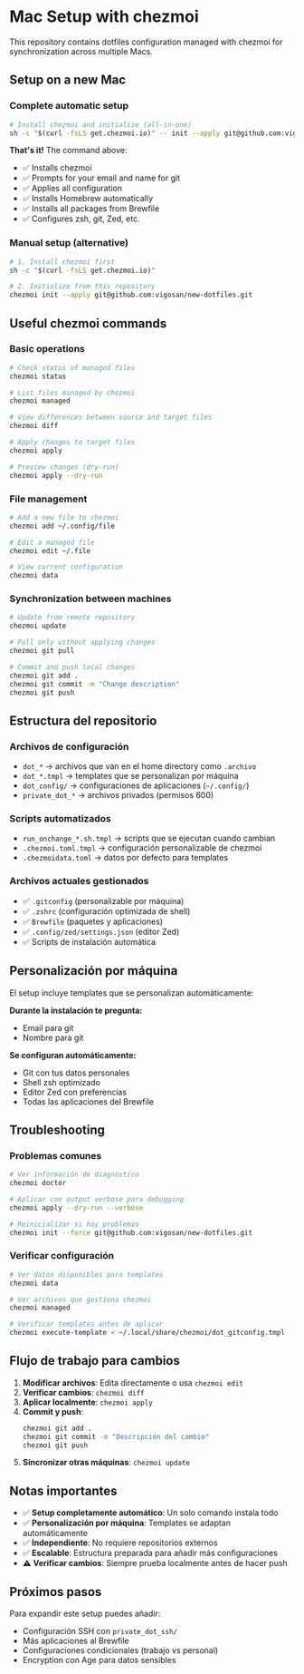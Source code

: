 # Mac Setup with chezmoi

This repository contains dotfiles configuration managed with chezmoi for synchronization across multiple Macs.

## Setup on a new Mac

### Complete automatic setup

```bash
# Install chezmoi and initialize (all-in-one)
sh -c "$(curl -fsLS get.chezmoi.io)" -- init --apply git@github.com:vigosan/new-dotfiles.git
```

**That's it!** The command above:
- ✅ Installs chezmoi
- ✅ Prompts for your email and name for git
- ✅ Applies all configuration
- ✅ Installs Homebrew automatically
- ✅ Installs all packages from Brewfile
- ✅ Configures zsh, git, Zed, etc.

### Manual setup (alternative)

```bash
# 1. Install chezmoi first
sh -c "$(curl -fsLS get.chezmoi.io)"

# 2. Initialize from this repository
chezmoi init --apply git@github.com:vigosan/new-dotfiles.git
```

## Useful chezmoi commands

### Basic operations

```bash
# Check status of managed files
chezmoi status

# List files managed by chezmoi
chezmoi managed

# View differences between source and target files
chezmoi diff

# Apply changes to target files
chezmoi apply

# Preview changes (dry-run)
chezmoi apply --dry-run
```

### File management

```bash
# Add a new file to chezmoi
chezmoi add ~/.config/file

# Edit a managed file
chezmoi edit ~/.file

# View current configuration
chezmoi data
```

### Synchronization between machines

```bash
# Update from remote repository
chezmoi update

# Pull only without applying changes
chezmoi git pull

# Commit and push local changes
chezmoi git add .
chezmoi git commit -m "Change description"
chezmoi git push
```

## Estructura del repositorio

### Archivos de configuración
- `dot_*` → archivos que van en el home directory como `.archivo`
- `dot_*.tmpl` → templates que se personalizan por máquina
- `dot_config/` → configuraciones de aplicaciones (`~/.config/`)
- `private_dot_*` → archivos privados (permisos 600)

### Scripts automatizados
- `run_onchange_*.sh.tmpl` → scripts que se ejecutan cuando cambian
- `.chezmoi.toml.tmpl` → configuración personalizable de chezmoi
- `.chezmoidata.toml` → datos por defecto para templates

### Archivos actuales gestionados
- ✅ `.gitconfig` (personalizable por máquina)
- ✅ `.zshrc` (configuración optimizada de shell)
- ✅ `Brewfile` (paquetes y aplicaciones)
- ✅ `.config/zed/settings.json` (editor Zed)
- ✅ Scripts de instalación automática

## Personalización por máquina

El setup incluye templates que se personalizan automáticamente:

**Durante la instalación te pregunta:**
- Email para git
- Nombre para git

**Se configuran automáticamente:**
- Git con tus datos personales
- Shell zsh optimizado
- Editor Zed con preferencias
- Todas las aplicaciones del Brewfile

## Troubleshooting

### Problemas comunes

```bash
# Ver información de diagnóstico
chezmoi doctor

# Aplicar con output verbose para debugging
chezmoi apply --dry-run --verbose

# Reinicializar si hay problemas
chezmoi init --force git@github.com:vigosan/new-dotfiles.git
```

### Verificar configuración

```bash
# Ver datos disponibles para templates
chezmoi data

# Ver archivos que gestiona chezmoi
chezmoi managed

# Verificar templates antes de aplicar
chezmoi execute-template < ~/.local/share/chezmoi/dot_gitconfig.tmpl
```

## Flujo de trabajo para cambios

1. **Modificar archivos**: Edita directamente o usa `chezmoi edit`
2. **Verificar cambios**: `chezmoi diff`
3. **Aplicar localmente**: `chezmoi apply`
4. **Commit y push**:
   ```bash
   chezmoi git add .
   chezmoi git commit -m "Descripción del cambio"
   chezmoi git push
   ```
5. **Sincronizar otras máquinas**: `chezmoi update`

## Notas importantes

- ✅ **Setup completamente automático**: Un solo comando instala todo
- ✅ **Personalización por máquina**: Templates se adaptan automáticamente
- ✅ **Independiente**: No requiere repositorios externos
- ✅ **Escalable**: Estructura preparada para añadir más configuraciones
- ⚠️ **Verificar cambios**: Siempre prueba localmente antes de hacer push

## Próximos pasos

Para expandir este setup puedes añadir:
- Configuración SSH con `private_dot_ssh/`
- Más aplicaciones al Brewfile
- Configuraciones condicionales (trabajo vs personal)
- Encryption con Age para datos sensibles